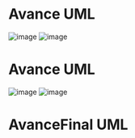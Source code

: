 # Avance UML
![image](https://github.com/user-attachments/assets/6618b0c5-f614-43dc-9e7c-5191be3df2c7)
![image](https://github.com/user-attachments/assets/96ef1673-5b26-4b1f-b2a0-51c70e5169b1)

# Avance UML
![image](https://github.com/user-attachments/assets/6618b0c5-f614-43dc-9e7c-5191be3df2c7)
![image](https://github.com/user-attachments/assets/b4cbf818-0b85-4c12-93f3-a71c03ca3361)

# AvanceFinal UML
